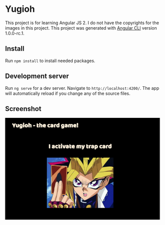 # Yugioh

This project is for learning Angular JS 2. I do not have the copyrights for the images in this project.
This project was generated with [Angular CLI](https://github.com/angular/angular-cli) version 1.0.0-rc.1.

## Install

Run `npm install` to install needed packages.

## Development server
Run `ng serve` for a dev server. Navigate to `http://localhost:4200/`. The app will automatically reload if you change any of the source files.

## Screenshot
![activate](screenshots/activate.png)


